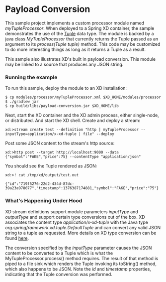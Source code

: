 Payload Conversion
==================

This sample project implements a custom processor module named *myTupleProcessor*. When deployed to a Spring XD container, the sample demonstrates the use of the [Tuple][] data type. The module is backed by a java class *MyTupleProcessor* that currently returns the Tuple passed as an argument to its *process(Tuple tuple)* method. This code may be customized to do more interesting things as long as it returns a Tuple as a result.

This sample also illustrates XD's built in payload conversion. This module may be linked to a source that produces any JSON string.

### Running the example

To run this sample, deploy the module to an XD installation:

	$ cp modules/processor/myTupleProcessor.xml $XD_HOME/modules/processor
	$ ./gradlew jar
	$ cp build/libs/payload-conversion.jar $XD_HOME/lib

Next, start the XD container and the XD admin process, either single-node, or distributed. And start the XD shell. Create and deploy a stream:

	xd:>stream create test --definition "http | myTupleProcessor --inputType=application/x-xd-tuple | file" --deploy

Post some JSON content to the stream's http source:

	xd:>http post --target http://localhost:9000 --data {"symbol":"FAKE","price":75} --contentType "application/json"

You should see the Tuple rendered as JSON:
	
	xd:>! cat /tmp/xd/output/test.out
	
	{"id":"719f5276-22d2-434d-87dc-39a23a978077","timestamp":1376387174881,"symbol":"FAKE","price":"75"}

### What's Happening Under Hood

XD stream definitions support module parameters *inputType* and *outputType* and support certain type conversions out of the box. XD associates the content type *application/x-xd-tuple* with the Java type *org.springframework.xd.tuple.DefaultTuple* and can convert any valid JSON string to a tuple as requested. More details on XD type conversion can be found [here](https://github.com/spring-projects/spring-xd/wiki/Type-Conversion).
    
The conversion specified by the *inputType* parameter causes the JSON content to be converted to a Tuple which is what the MyTupleProcessor.process() method requires. The result of that method is piped to a file sink which renders the Tuple invoking its toString() method, which also happens to be JSON. Note the *id* and *timestamp* properties, indicating that the Tuple conversion was performed.   

[Tuple]: https://github.com/spring-projects/spring-xd/wiki/Tuples